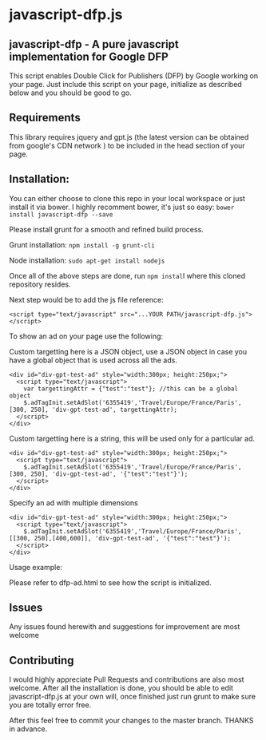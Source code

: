javascript-dfp.js
======================================================

javascript-dfp -  A pure javascript implementation for Google DFP
---------------------

This script enables Double Click for Publishers (DFP) by Google working on your page. Just include this script on your page, initialize as described below and you should be good to go.

Requirements
---------------------
This library requires jquery and gpt.js (the latest version can be obtained from google's CDN network ) to be included in the head section of your page. 

Installation:
---------------------
You can either choose to clone this repo in your local workspace or just install it via bower. I highly recomment bower, it's just so easy:
```bower install javascript-dfp --save```

Please install grunt for a smooth and refined build process.

Grunt installation:
```npm install -g grunt-cli```

Node installation:
```sudo apt-get install nodejs```

Once all of the above steps are done, run ```npm instal```l where this cloned repository resides.

Next step would be to add the js file reference:

```<script type="text/javascript" src="...YOUR PATH/javascript-dfp.js"></script>```

To show an ad on your page use the following:

Custom targetting here is a JSON object, use a JSON object in case you have a global object that is used across all the ads.
```
<div id="div-gpt-test-ad" style="width:300px; height:250px;">
  <script type="text/javascript">
    var targettingAttr = {"test":"test"}; //this can be a global object
    $.adTagInit.setAdSlot('6355419','Travel/Europe/France/Paris', [300, 250], 'div-gpt-test-ad', targettingAttr);
  </script>
</div>
```

Custom targetting here is a string, this will be used only for a particular ad. 
```
<div id="div-gpt-test-ad" style="width:300px; height:250px;">
  <script type="text/javascript">
    $.adTagInit.setAdSlot('6355419','Travel/Europe/France/Paris', [300, 250], 'div-gpt-test-ad', '{"test":"test"}');
  </script>
</div>
```

Specify an ad with multiple dimensions
```
<div id="div-gpt-test-ad" style="width:300px; height:250px;">
  <script type="text/javascript">
    $.adTagInit.setAdSlot('6355419','Travel/Europe/France/Paris', [[300, 250],[400,600]], 'div-gpt-test-ad', '{"test":"test"}');
  </script>
</div>
```

Usage example:

Please refer to dfp-ad.html to see how the script is initialized.

Issues
---------------------
Any issues found herewith and suggestions for improvement are most welcome

Contributing
---------------------
I would highly appreciate Pull Requests and contributions are also most welcome. After all the installation is done, you should be able to edit javascript-dfp.js at your own will, once finished just run grunt to make sure you are totally error free.

After this feel free to commit your changes to the master branch. THANKS in advance.
